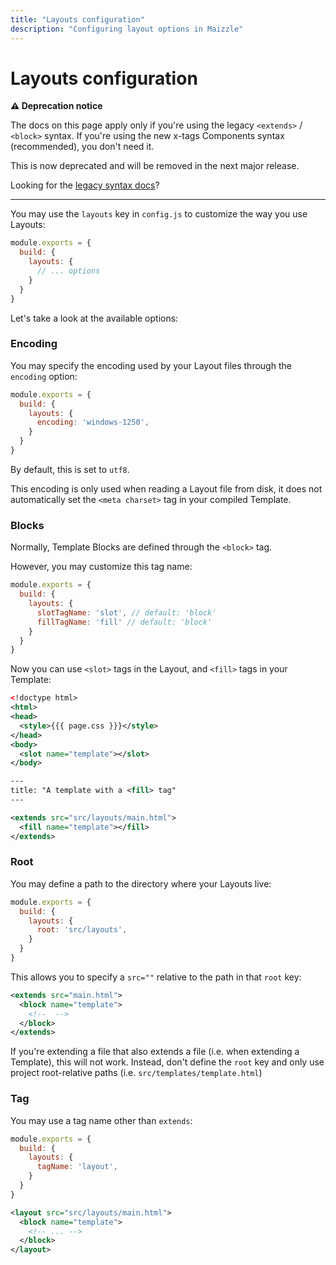 ```yaml
---
title: "Layouts configuration"
description: "Configuring layout options in Maizzle"
---
```


# Layouts configuration

**⚠️ Deprecation notice**

The docs on this page apply only if you're using the legacy `<extends>` / `<block>` syntax. If you're using the new x-tags Components syntax (recommended), you don't need it.

This is now deprecated and will be removed in the next major release.

Looking for the [legacy syntax docs](https://v43x.maizzle.com/docs/configuration/layouts)?

---

You may use the `layouts` key in `config.js` to customize the way you use Layouts:

<code-sample title="config.js">

  ```js
  module.exports = {
    build: {
      layouts: {
        // ... options
      }
    }
  }
  ```
</code-sample>

Let's take a look at the available options:

### Encoding

You may specify the encoding used by your Layout files through the `encoding` option:

<code-sample title="config.js">

  ```js
  module.exports = {
    build: {
      layouts: {
        encoding: 'windows-1250',
      }
    }
  }
  ```
</code-sample>

By default, this is set to `utf8`.

<alert>This encoding is only used when reading a Layout file from disk, it does not automatically set the `<meta charset>` tag in your compiled Template.</alert>

### Blocks

Normally, Template Blocks are defined through the `<block>` tag.

However, you may customize this tag name:

<code-sample title="config.js">

  ```js
  module.exports = {
    build: {
      layouts: {
        slotTagName: 'slot', // default: 'block'
        fillTagName: 'fill' // default: 'block'
      }
    }
  }
  ```

</code-sample>

Now you can use `<slot>` tags in the Layout, and `<fill>` tags in your Template:

<code-sample title="src/layouts/main.html">

  ```xml
  <!doctype html>
  <html>
  <head>
    <style>{{{ page.css }}}</style>
  </head>
  <body>
    <slot name="template"></slot>
  </body>
  ```

</code-sample>

<code-sample title="src/templates/example.html">

  ```xml
  ---
  title: "A template with a <fill> tag"
  ---

  <extends src="src/layouts/main.html">
    <fill name="template"></fill>
  </extends>
  ```

</code-sample>

### Root

You may define a path to the directory where your Layouts live:

<code-sample title="config.js">

  ```js
  module.exports = {
    build: {
      layouts: {
        root: 'src/layouts',
      }
    }
  }
  ```

</code-sample>

This allows you to specify a `src=""` relative to the path in that `root` key:

<code-sample title="src/templates/example.html">

  ```xml
  <extends src="main.html">
    <block name="template">
      <!--  -->
    </block>
  </extends>
  ```

</code-sample>

<alert type="danger">If you're extending a file that also extends a file (i.e. when extending a Template), this will not work. Instead, don't define the `root` key and only use project root-relative paths (i.e. `src/templates/template.html`)</alert>

### Tag

You may use a tag name other than `extends`:

<code-sample title="config.js">

  ```js
  module.exports = {
    build: {
      layouts: {
        tagName: 'layout',
      }
    }
  }
  ```

</code-sample>

<code-sample title="src/templates/example.html">

  ```xml
  <layout src="src/layouts/main.html">
    <block name="template">
      <!-- ... -->
    </block>
  </layout>
  ```

</code-sample>
